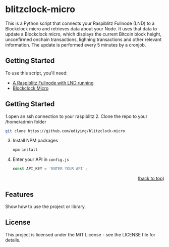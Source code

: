 # blitzclock-micro

This is a Python script that connects your Raspiblitz Fullnode (LND) to a Blockclock micro and retrieves data about your Node. It uses that data to update a Blockclock micro, which displays the current Bitcoin block height, unconfirmed onchain transactions, lighning transactions and other relevant information. The update is performed every 5 minutes by a cronjob.

## Getting Started

To use this script, you'll need:

+ [A Raspiblitz Fullnode with LND running](https://github.com/rootzoll/raspiblitz)
+ [Blockclock Micro](https://blockclockmicro.com)


## Getting Started

1.open an ssh connection to your raspiblitz
2. Clone the repo to your /home/admin folder
   ```sh
   git clone https://github.com/ediying/blitzclock-micro
   ```
3. Install NPM packages
   ```sh
   npm install
   ```
4. Enter your API in `config.js`
   ```js
   const API_KEY = 'ENTER YOUR API';
   ```

<p align="right">(<a href="#readme-top">back to top</a>)</p>

## Features

Show how to use the project or library.
    
## License

This project is licensed under the MIT License - see the LICENSE file for details.
